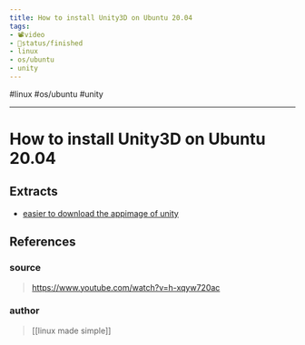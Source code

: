 ```yaml
---
title: How to install Unity3D on Ubuntu 20.04
tags:
- 📽️video
- 🚦status/finished
- linux
- os/ubuntu
- unity
---
```


#linux #os/ubuntu #unity 

---

# How to install Unity3D on Ubuntu 20.04

## Extracts

- [easier to download the appimage of unity](/Extracts/easier%20to%20download%20the%20appimage%20of%20unity.md)
## References

### source
>  https://www.youtube.com/watch?v=h-xqyw720ac
### author
>  [[linux made simple]]
